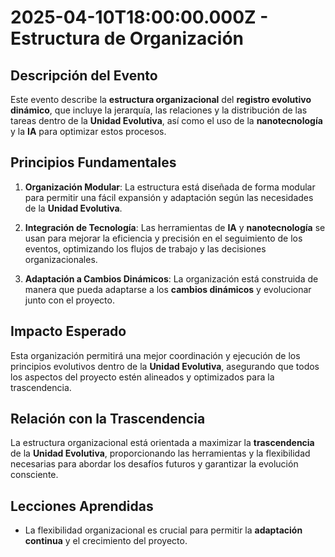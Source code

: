 # 2025-04-10T18:00:00.000Z - Estructura de Organización

## Descripción del Evento
Este evento describe la **estructura organizacional** del **registro evolutivo dinámico**, que incluye la jerarquía, las relaciones y la distribución de las tareas dentro de la **Unidad Evolutiva**, así como el uso de la **nanotecnología** y la **IA** para optimizar estos procesos.

## Principios Fundamentales
1. **Organización Modular**: La estructura está diseñada de forma modular para permitir una fácil expansión y adaptación según las necesidades de la **Unidad Evolutiva**.
  
2. **Integración de Tecnología**: Las herramientas de **IA** y **nanotecnología** se usan para mejorar la eficiencia y precisión en el seguimiento de los eventos, optimizando los flujos de trabajo y las decisiones organizacionales.

3. **Adaptación a Cambios Dinámicos**: La organización está construida de manera que pueda adaptarse a los **cambios dinámicos** y evolucionar junto con el proyecto.

## Impacto Esperado
Esta organización permitirá una mejor coordinación y ejecución de los principios evolutivos dentro de la **Unidad Evolutiva**, asegurando que todos los aspectos del proyecto estén alineados y optimizados para la trascendencia.

## Relación con la Trascendencia
La estructura organizacional está orientada a maximizar la **trascendencia** de la **Unidad Evolutiva**, proporcionando las herramientas y la flexibilidad necesarias para abordar los desafíos futuros y garantizar la evolución consciente.

## Lecciones Aprendidas
- La flexibilidad organizacional es crucial para permitir la **adaptación continua** y el crecimiento del proyecto.
